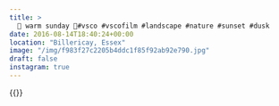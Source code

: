 ```yaml
---
title: >
  🌾 warm sunday 🌾#vsco #vscofilm #landscape #nature #sunset #dusk
date: 2016-08-14T18:40:24+00:00
location: "Billericay, Essex"
image: "/img/f983f27c2205b4ddc1f85f92ab92e790.jpg"
draft: false
instagram: true
---
```


{{<photo src="/img/f983f27c2205b4ddc1f85f92ab92e790.jpg">}}
